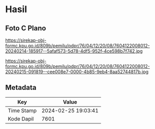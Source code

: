 # Hasil

## Foto C Plano

https://sirekap-obj-formc.kpu.go.id/809b/pemilu/pdpr/76/04/12/20/08/7604122008012-20240214-185917--5afaf573-5d78-4df5-952f-4ce598b7f742.jpg

https://sirekap-obj-formc.kpu.go.id/809b/pemilu/pdpr/76/04/12/20/08/7604122008012-20240215-091819--cee008e7-0000-4b85-9eb4-8aa52744817b.jpg


## Metadata

| Key        | Value               |
| ---------- | ------------------- |
| Time Stamp | 2024-02-25 19:03:41 |
| Kode Dapil | 7601                |



